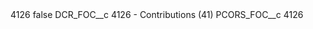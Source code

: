 <?xml version="1.0" encoding="UTF-8"?>
<CustomMetadata xmlns="http://soap.sforce.com/2006/04/metadata" xmlns:xsi="http://www.w3.org/2001/XMLSchema-instance" xmlns:xsd="http://www.w3.org/2001/XMLSchema">
    <label>4126</label>
    <protected>false</protected>
    <values>
        <field>DCR_FOC__c</field>
        <value xsi:type="xsd:string">4126 - Contributions (41)</value>
    </values>
    <values>
        <field>PCORS_FOC__c</field>
        <value xsi:type="xsd:string">4126</value>
    </values>
</CustomMetadata>
